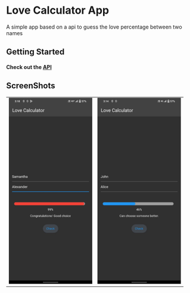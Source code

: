 # Love Calculator App

A simple app based on a api to guess the love percentage between two names

## Getting Started


####  Check out the [API](https://rapidapi.com/ajith/api/love-calculator)

## ScreenShots
|   |  |  
|--------------|-----------|
| <img src="./screenshots/ss2.jpg" height=500px/> |  <img src="./screenshots/ss1.jpg" height=500px/>    |